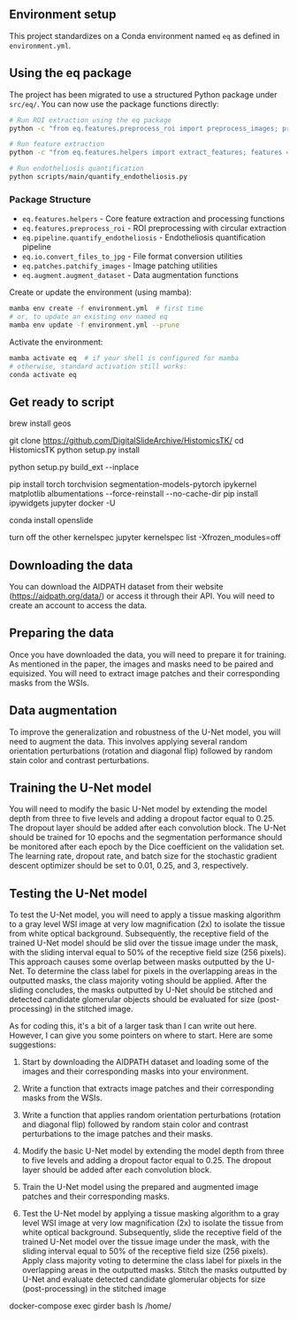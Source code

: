
## Environment setup

This project standardizes on a Conda environment named `eq` as defined in `environment.yml`.

## Using the eq package

The project has been migrated to use a structured Python package under `src/eq/`. You can now use the package functions directly:

```bash
# Run ROI extraction using the eq package
python -c "from eq.features.preprocess_roi import preprocess_images; preprocess_images('data/preeclampsia_data/train/images', 'data/preeclampsia_data/train/masks', 'output/rois')"

# Run feature extraction
python -c "from eq.features.helpers import extract_features; features = extract_features(images)"

# Run endotheliosis quantification
python scripts/main/quantify_endotheliosis.py
```

### Package Structure

- `eq.features.helpers` - Core feature extraction and processing functions
- `eq.features.preprocess_roi` - ROI preprocessing with circular extraction
- `eq.pipeline.quantify_endotheliosis` - Endotheliosis quantification pipeline
- `eq.io.convert_files_to_jpg` - File format conversion utilities
- `eq.patches.patchify_images` - Image patching utilities
- `eq.augment.augment_dataset` - Data augmentation functions

Create or update the environment (using mamba):

```bash
mamba env create -f environment.yml  # first time
# or, to update an existing env named eq
mamba env update -f environment.yml --prune
```

Activate the environment:

```bash
mamba activate eq  # if your shell is configured for mamba
# otherwise, standard activation still works:
conda activate eq
```

## Get ready to script
brew install geos

git clone <https://github.com/DigitalSlideArchive/HistomicsTK/> cd HistomicsTK python setup.py install

python setup.py build_ext --inplace

pip install torch torchvision segmentation-models-pytorch ipykernel matplotlib albumentations --force-reinstall --no-cache-dir pip install ipywidgets jupyter docker -U

conda install openslide

turn off the other kernelspec
jupyter kernelspec list -Xfrozen_modules=off

## Downloading the data
You can download the AIDPATH dataset from their website (<https://aidpath.org/data/>) or access it through their API. You will need to create an account to access the data.

## Preparing the data
Once you have downloaded the data, you will need to prepare it for training. As mentioned in the paper, the images and masks need to be paired and equisized. You will need to extract image patches and their corresponding masks from the WSIs.

## Data augmentation
To improve the generalization and robustness of the U-Net model, you will need to augment the data. This involves applying several random orientation perturbations (rotation and diagonal flip) followed by random stain color and contrast perturbations.

## Training the U-Net model
You will need to modify the basic U-Net model by extending the model depth from three to five levels and adding a dropout factor equal to 0.25. The dropout layer should be added after each convolution block. The U-Net should be trained for 10 epochs and the segmentation performance should be monitored after each epoch by the Dice coefficient on the validation set. The learning rate, dropout rate, and batch size for the stochastic gradient descent optimizer should be set to 0.01, 0.25, and 3, respectively.

## Testing the U-Net model
To test the U-Net model, you will need to apply a tissue masking algorithm to a gray level WSI image at very low magnification (2x) to isolate the tissue from white optical background. Subsequently, the receptive field of the trained U-Net model should be slid over the tissue image under the mask, with the sliding interval equal to 50% of the receptive field size (256 pixels). This approach causes some overlap between masks outputted by the U-Net. To determine the class label for pixels in the overlapping areas in the outputted masks, the class majority voting should be applied. After the sliding concludes, the masks outputted by U-Net should be stitched and detected candidate glomerular objects should be evaluated for size (post-processing) in the stitched image.

As for coding this, it's a bit of a larger task than I can write out here. However, I can give you some pointers on where to start. Here are some suggestions:

1. Start by downloading the AIDPATH dataset and loading some of the images and their corresponding masks into your environment.

2. Write a function that extracts image patches and their corresponding masks from the WSIs.

3. Write a function that applies random orientation perturbations (rotation and diagonal flip) followed by random stain color and contrast perturbations to the image patches and their masks.

4. Modify the basic U-Net model by extending the model depth from three to five levels and adding a dropout factor equal to 0.25. The dropout layer should be added after each convolution block.

5. Train the U-Net model using the prepared and augmented image patches and their corresponding masks.

6. Test the U-Net model by applying a tissue masking algorithm to a gray level WSI image at very low magnification (2x) to isolate the tissue from white optical background. Subsequently, slide the receptive field of the trained U-Net model over the tissue image under the mask, with the sliding interval equal to 50% of the receptive field size (256 pixels). Apply class majority voting to determine the class label for pixels in the overlapping areas in the outputted masks. Stitch the masks outputted by U-Net and evaluate detected candidate glomerular objects for size (post-processing) in the stitched image

docker-compose exec girder bash ls /home/

